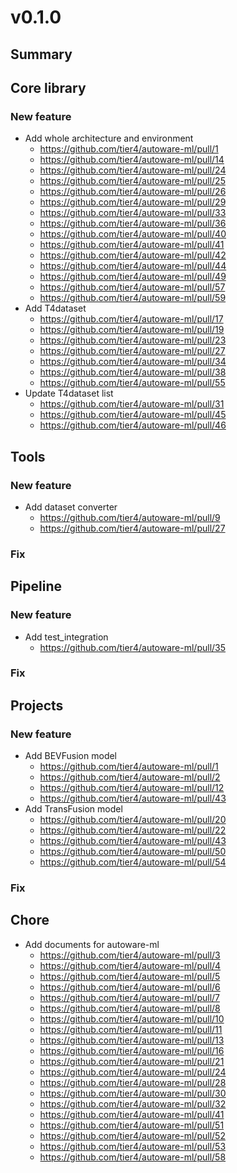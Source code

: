 # v0.1.0
## Summary

## Core library
### New feature

- Add whole architecture and environment
  - https://github.com/tier4/autoware-ml/pull/1
  - https://github.com/tier4/autoware-ml/pull/14
  - https://github.com/tier4/autoware-ml/pull/24
  - https://github.com/tier4/autoware-ml/pull/25
  - https://github.com/tier4/autoware-ml/pull/26
  - https://github.com/tier4/autoware-ml/pull/29
  - https://github.com/tier4/autoware-ml/pull/33
  - https://github.com/tier4/autoware-ml/pull/36
  - https://github.com/tier4/autoware-ml/pull/40
  - https://github.com/tier4/autoware-ml/pull/41
  - https://github.com/tier4/autoware-ml/pull/42
  - https://github.com/tier4/autoware-ml/pull/44
  - https://github.com/tier4/autoware-ml/pull/49
  - https://github.com/tier4/autoware-ml/pull/57
  - https://github.com/tier4/autoware-ml/pull/59
- Add T4dataset
  - https://github.com/tier4/autoware-ml/pull/17
  - https://github.com/tier4/autoware-ml/pull/19
  - https://github.com/tier4/autoware-ml/pull/23
  - https://github.com/tier4/autoware-ml/pull/27
  - https://github.com/tier4/autoware-ml/pull/34
  - https://github.com/tier4/autoware-ml/pull/38
  - https://github.com/tier4/autoware-ml/pull/55
- Update T4dataset list
  - https://github.com/tier4/autoware-ml/pull/31
  - https://github.com/tier4/autoware-ml/pull/45
  - https://github.com/tier4/autoware-ml/pull/46

## Tools
### New feature

- Add dataset converter
  - https://github.com/tier4/autoware-ml/pull/9
  - https://github.com/tier4/autoware-ml/pull/27

### Fix

## Pipeline
### New feature

- Add test_integration
  - https://github.com/tier4/autoware-ml/pull/35

### Fix

## Projects
### New feature

- Add BEVFusion model
  - https://github.com/tier4/autoware-ml/pull/1
  - https://github.com/tier4/autoware-ml/pull/2
  - https://github.com/tier4/autoware-ml/pull/12
  - https://github.com/tier4/autoware-ml/pull/43
- Add TransFusion model
  - https://github.com/tier4/autoware-ml/pull/20
  - https://github.com/tier4/autoware-ml/pull/22
  - https://github.com/tier4/autoware-ml/pull/43
  - https://github.com/tier4/autoware-ml/pull/50
  - https://github.com/tier4/autoware-ml/pull/54

### Fix

## Chore

- Add documents for autoware-ml
  - https://github.com/tier4/autoware-ml/pull/3
  - https://github.com/tier4/autoware-ml/pull/4
  - https://github.com/tier4/autoware-ml/pull/5
  - https://github.com/tier4/autoware-ml/pull/6
  - https://github.com/tier4/autoware-ml/pull/7
  - https://github.com/tier4/autoware-ml/pull/8
  - https://github.com/tier4/autoware-ml/pull/10
  - https://github.com/tier4/autoware-ml/pull/11
  - https://github.com/tier4/autoware-ml/pull/13
  - https://github.com/tier4/autoware-ml/pull/16
  - https://github.com/tier4/autoware-ml/pull/21
  - https://github.com/tier4/autoware-ml/pull/24
  - https://github.com/tier4/autoware-ml/pull/28
  - https://github.com/tier4/autoware-ml/pull/30
  - https://github.com/tier4/autoware-ml/pull/32
  - https://github.com/tier4/autoware-ml/pull/41
  - https://github.com/tier4/autoware-ml/pull/51
  - https://github.com/tier4/autoware-ml/pull/52
  - https://github.com/tier4/autoware-ml/pull/53
  - https://github.com/tier4/autoware-ml/pull/58
